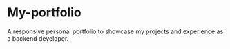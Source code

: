 # My-portfolio
A responsive personal portfolio to showcase my projects and experience as a backend developer.

